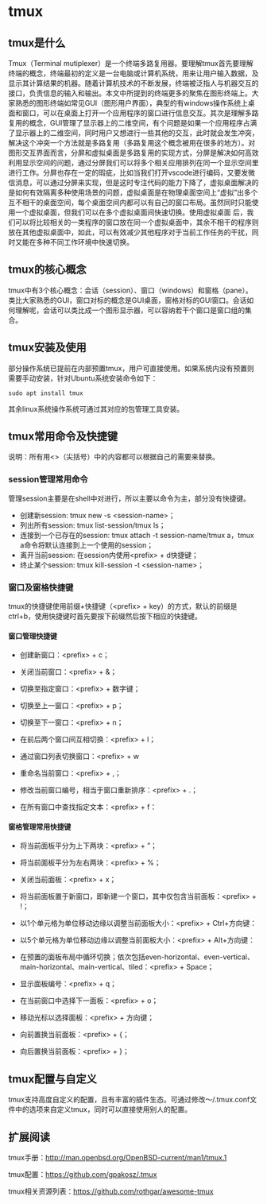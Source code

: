 # tmux
## tmux是什么
Tmux（Terminal mutiplexer）是一个终端多路复用器。要理解tmux首先要理解终端的概念，终端最初的定义是一台电脑或计算机系统，用来让用户输入数据，及显示其计算结果的机器。随着计算机技术的不断发展，终端被泛指人与机器交互的接口，负责信息的输入和输出。本文中所提到的终端更多的聚焦在图形终端上。大家熟悉的图形终端如常见GUI（图形用户界面），典型的有windows操作系统上桌面和窗口，可以在桌面上打开一个应用程序的窗口进行信息交互。其次是理解多路复用的概念，GUI管理了显示器上的二维空间，有个问题是如果一个应用程序占满了显示器上的二维空间，同时用户又想进行一些其他的交互，此时就会发生冲突，解决这个冲突一个方法就是多路复用（多路复用这个概念被用在很多的地方）。对图形交互界面而言，分屏和虚拟桌面是多路复用的实现方式，分屏是解决如何高效利用显示空间的问题，通过分屏我们可以将多个相关应用排列在同一个显示空间里进行工作。分屏也存在一定的瑕疵，比如当我们打开vscode进行编码，又要发微信消息，可以通过分屏来实现，但是这时专注代码的能力下降了，虚拟桌面解决的是如何有效隔离多种使用场景的问题，虚拟桌面是在物理桌面空间上“虚拟”出多个互不相干的桌面空间，每个桌面空间内都可以有自己的窗口布局。虽然同时只能使用一个虚拟桌面，但我们可以在多个虚拟桌面间快速切换。使用虚拟桌面 后，我们可以将比较相关的一类程序的窗口放在同一个虚拟桌面中，其余不相干的程序则放在其他虚拟桌面中，如此，可以有效减少其他程序对于当前工作任务的干扰，同时又能在多种不同工作环境中快速切换。
## tmux的核心概念
tmux中有3个核心概念：会话（session）、窗口（windows）和窗格（pane）。类比大家熟悉的GUI，窗口对标的概念是GUI桌面，窗格对标的GUI窗口。会话如何理解呢，会话可以类比成一个图形显示器，可以容纳若干个窗口是窗口组的集合。
## tmux安装及使用
部分操作系统已提前在内部预置tmux，用户可直接使用。如果系统内没有预置则需要手动安装，针对Ubuntu系统安装命令如下：
```
sudo apt install tmux
```
其余linux系统操作系统可通过其对应的包管理工具安装。
## tmux常用命令及快捷键
说明：所有用<>（尖括号）中的内容都可以根据自己的需要来替换。
### session管理常用命令
管理session主要是在shell中对进行，所以主要以命令为主，部分没有快捷键。
- 创建新session: tmux new -s &lt;session-name&gt;；
- 列出所有session: tmux list-session/tmux ls；
- 连接到一个已存在的session: tmux attach -t session-name/tmux a，tmux a命令将默认连接到上一个使用的session；
- 离开当前session: 在session内使用&lt;prefix&gt; + d快捷键；
- 终止某个session: tmux kill-session -t &lt;session-name&gt;；

### 窗口及窗格快捷键
tmux的快捷键使用前缀+快捷键（&lt;prefix&gt; + key）的方式，默认的前缀是ctrl+b，使用快捷键时首先要按下前缀然后按下相应的快捷键。
#### 窗口管理快捷键
- 创建新窗口：&lt;prefix&gt; + c；

- 关闭当前窗口：&lt;prefix&gt; + &；

- 切换至指定窗口：&lt;prefix&gt; + 数字键；

- 切换至上一窗口：&lt;prefix&gt; + p；

- 切换至下一窗口：&lt;prefix&gt; + n；

- 在前后两个窗口间互相切换：&lt;prefix&gt; + l；

- 通过窗口列表切换窗口：&lt;prefix&gt; + w

- 重命名当前窗口：&lt;prefix&gt; + ,；

- 修改当前窗口编号，相当于窗口重新排序：&lt;prefix&gt; + .；

- 在所有窗口中查找指定文本：&lt;prefix&gt; + f：

#### 窗格管理常用快捷键
- 将当前面板平分为上下两块：&lt;prefix&gt; + ”；

- 将当前面板平分为左右两块：&lt;prefix&gt; + %；

- 关闭当前面板：&lt;prefix&gt; + x；

- 将当前面板置于新窗口，即新建一个窗口，其中仅包含当前面板：&lt;prefix&gt; + !；

- 以1个单元格为单位移动边缘以调整当前面板大小：&lt;prefix&gt; + Ctrl+方向键：

- 以5个单元格为单位移动边缘以调整当前面板大小：&lt;prefix&gt; + Alt+方向键：

- 在预置的面板布局中循环切换；依次包括even-horizontal、even-vertical、main-horizontal、main-vertical、tiled：&lt;prefix&gt; + Space；

- 显示面板编号：&lt;prefix&gt; + q；

- 在当前窗口中选择下一面板：&lt;prefix&gt; + o；

- 移动光标以选择面板：&lt;prefix&gt; + 方向键；

- 向前置换当前面板：&lt;prefix&gt; + {；

- 向后置换当前面板：&lt;prefix&gt; + }；

## tmux配置与自定义
tmux支持高度自定义的配置，且有丰富的插件生态。可通过修改～/.tmux.conf文件中的选项来自定义tmux，同时可以直接使用别人的配置。

## 扩展阅读
tmux手册：http://man.openbsd.org/OpenBSD-current/man1/tmux.1

tmux配置：https://github.com/gpakosz/.tmux

tmux相关资源列表：https://github.com/rothgar/awesome-tmux